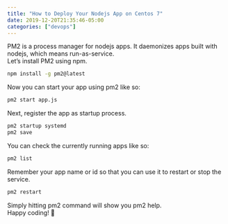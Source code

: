 ```yaml
---
title: "How to Deploy Your Nodejs App on Centos 7"
date: 2019-12-20T21:35:46-05:00
categories: ["devops"]
---
```

PM2 is a process manager for nodejs apps. It daemonizes apps built with nodejs, which means run-as-service.  
Let’s install PM2 using npm.  
```bash
npm install -g pm2@latest
```
Now you can start your app using pm2 like so:
```bash
pm2 start app.js
```
Next, register the app as startup process.  
```bash
pm2 startup systemd
pm2 save
```
You can check the currently running apps like so:
```bash
pm2 list
```
Remember your app name or id so that you can use it to restart or stop the service.
```bash
pm2 restart
```
Simply hitting pm2 command will show you pm2 help.  
Happy coding! 🙂
